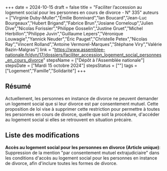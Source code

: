 +++
date = 2024-10-15
draft = false
title = "Faciliter l’accession au logement social pour les personnes en cours de divorce - N° 335"
auteurs = ["Virginie Duby-Muller","Émilie Bonnivard","Ian Boucard","Jean-Luc Bourgeaux","Hubert Brigand","Fabrice Brun","Josiane Corneloup","Julien Dive","Nicolas Forissier","Philippe Gosselin","Justine Gruet","Michel Herbillon","Philippe Juvin","Guillaume Lepers","Véronique Louwagie","Yannick Neuder","Éric Pauget","Christelle Petex","Nicolas Ray","Vincent Rolland","Antoine Vermorel-Marques","Stéphane Viry","Valérie Bazin-Malgras"]
link = "https://www.assemblee-nationale.fr/dyn/17/dossiers/faciliter_accession_logement_social_personnes_en_cours_divorce"
stepsName = ["Dépôt à l'Assemblée nationale"]
stepsDate = ["Mardi 15 octobre 2024"]
stepsStatus = [""]
tags = ["Logement","Famille","Solidarité"]
+++

## Résumé

Actuellement, les personnes en instance de divorce ne peuvent demander un logement social que si leur divorce est par consentement mutuel. Cette proposition de loi vise à supprimer cette restriction pour permettre à toutes les personnes en cours de divorce, quelle que soit la procédure, d'accéder au logement social si elles se retrouvent en situation précaire.

## Liste des modifications

**Accès au logement social pour les personnes en divorce (Article unique)**: Suppression de la mention "par consentement mutuel extrajudiciaire" dans les conditions d'accès au logement social pour les personnes en instance de divorce, afin d'inclure toutes les formes de divorce.
